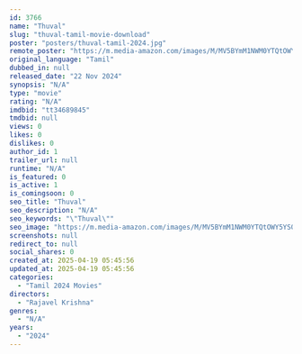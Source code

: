 ```yaml
---
id: 3766
name: "Thuval"
slug: "thuval-tamil-movie-download"
poster: "posters/thuval-tamil-2024.jpg"
remote_poster: "https://m.media-amazon.com/images/M/MV5BYmM1NWM0YTQtOWY5YS00MTc2LTk1NWYtYzk2NjM1YzA4ZDVhXkEyXkFqcGc@._V1_SX300.jpg"
original_language: "Tamil"
dubbed_in: null
released_date: "22 Nov 2024"
synopsis: "N/A"
type: "movie"
rating: "N/A"
imdbid: "tt34689845"
tmdbid: null
views: 0
likes: 0
dislikes: 0
author_id: 1
trailer_url: null
runtime: "N/A"
is_featured: 0
is_active: 1
is_comingsoon: 0
seo_title: "Thuval"
seo_description: "N/A"
seo_keywords: "\"Thuval\""
seo_image: "https://m.media-amazon.com/images/M/MV5BYmM1NWM0YTQtOWY5YS00MTc2LTk1NWYtYzk2NjM1YzA4ZDVhXkEyXkFqcGc@._V1_SX300.jpg"
screenshots: null
redirect_to: null
social_shares: 0
created_at: 2025-04-19 05:45:56
updated_at: 2025-04-19 05:45:56
categories:
  - "Tamil 2024 Movies"
directors:
  - "Rajavel Krishna"
genres:
  - "N/A"
years:
  - "2024"
---
```

